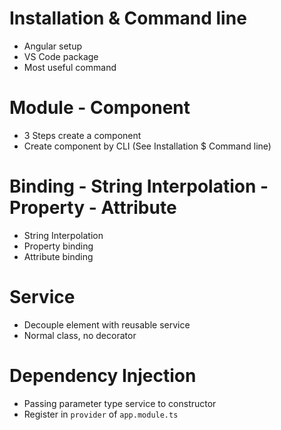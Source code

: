 # Installation & Command line
- Angular setup
- VS Code package
- Most useful command 

# Module - Component
- 3 Steps create a component
- Create component by CLI (See Installation $ Command line)

# Binding - String Interpolation - Property - Attribute
- String Interpolation
- Property binding
- Attribute binding


# Service
- Decouple element with reusable service
- Normal class, no decorator

# Dependency Injection
- Passing parameter type service to constructor
- Register in ```provider``` of ```app.module.ts```

